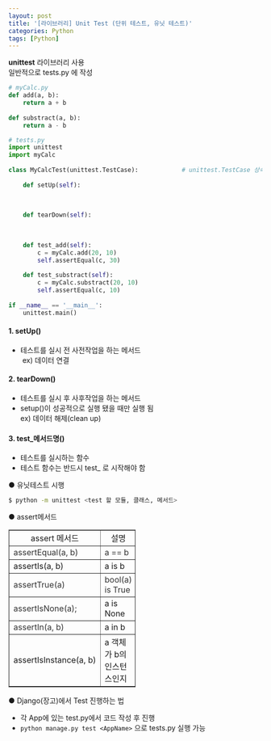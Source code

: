 ```yaml
---
layout: post
title: '[라이브러리] Unit Test (단위 테스트, 유닛 테스트)'
categories: Python
tags: [Python]
---
```


**unittest** 라이브러리 사용  
일반적으로 tests.py 에 작성

```python
# myCalc.py
def add(a, b):
    return a + b
 
def substract(a, b):
    return a - b
```

```python
# tests.py
import unittest
import myCalc
 
class MyCalcTest(unittest.TestCase):			# unittest.TestCase 상속
 
    def setUp(self):
    
    
    
    def tearDown(self):
    
   
   
    def test_add(self):
        c = myCalc.add(20, 10)
        self.assertEqual(c, 30)
 
    def test_substract(self):
        c = myCalc.substract(20, 10)
        self.assertEqual(c, 10)
 
if __name__ == '__main__':
    unittest.main()
```

#### 1. setUp()
- 테스트를 실시 전 사전작업을 하는 메서드  
 ex) 데이터 연결

#### 2. tearDown()
- 테스트를 실시 후 사후작업을 하는 메서드
- setup()이 성공적으로 실행 됐을 때만 실행 됨  
ex) 데이터 해제(clean up)

#### 3. test\_메서드명()
- 테스트를 실시하는 함수
- 테스트 함수는 반드시 test_ 로 시작해야 함

● 유닛테스트 시행
```bash
$ python -m unittest <test 할 모듈, 클래스, 메서드>
```

● assert메서드

<table style="border-collapse: collapse; width: 50%;" border="1" data-ke-style="style8"><tbody><tr style="height: 18px;"><td style="width: 50%; text-align: center; height: 18px;">assert 메서드</td><td style="width: 50%; text-align: center; height: 18px;">설명</td></tr><tr style="height: 19px;"><td style="width: 50%; height: 19px;"><span style="color: #333333;">assertEqual(a, b)</span></td><td style="width: 50%; height: 19px;"><span style="color: #333333;">a == b</span></td></tr><tr style="height: 19px;"><td style="width: 50%; height: 19px;">assertIs(a,&nbsp;b)</td><td style="width: 50%; height: 19px;">a is b</td></tr><tr style="height: 19px;"><td style="width: 50%; height: 19px;"><span style="color: #333333;">assertTrue(a)</span></td><td style="width: 50%; height: 19px;"><span style="color: #333333;">bool(a) is True</span></td></tr><tr style="height: 19px;"><td style="width: 50%; height: 19px;"><span style="color: #333333;">assertIsNone(a);</span></td><td style="width: 50%; height: 19px;">a is None</td></tr><tr style="height: 19px;"><td style="width: 50%; height: 19px;"><span style="color: #333333;">assertIn(a, b)</span></td><td style="width: 50%; height: 19px;">a in b</td></tr><tr style="height: 39px;"><td style="width: 50%; height: 39px;">assertIsInstance(a,&nbsp;b)</td><td style="width: 50%; height: 39px;">a 객체가 b의 인스턴스인지</td></tr></tbody></table>

● Django(장고)에서 Test 진행하는 법
- 각 App에 있는 test.py에서 코드 작성 후 진행
- `python manage.py test <AppName>` 으로 tests.py 실행 가능